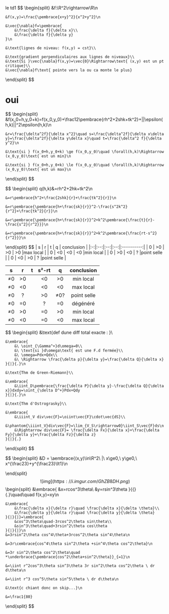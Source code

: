 $$
% \global\newcommand{\n}{\\ \ \\}
% \global\newcommand{\embrace}[3]{
%     \left#2
%         \begin{split}
%             #1
%         \end{split}
%     \right#3
% }
% \global\newcommand{\aembrace}[1]{
%     \embrace{#1}{\{}{\}}
% }
% \global\newcommand{\pembrace}[1]{
%     \embrace{#1}{(}{)}
% }
% \global\newcommand{\cembrace}[1]{
%     \embrace{#1}{[}{]}
% }
% \global\newcommand{\vec}[1]{\overrightarrow{#1}}
$$
le td1
$$
\begin{split}
    &f:\R^2\rightarrow\R\n

    &f(x,y)=\frac{\pembrace{x+y}^2}{x^2+y^2}\n

    &\vec{\nabla}f=\pembrace{
        &\frac{\delta f}{\delta x}\\
        &\frac{\delta f}{\delta y}
    }\n

    &\text{lignes de niveau: f(x,y) = cst}\\

    &\text{gradient perpendiculaires aux lignes de niveaux}\\
    &\text{Si }\vec{\nabla}f(x,y)=\vec{0}\Rightarrow\text{ (x,y) est un pt critique}\\
    &\vec{\nabla}f\text{ pointe vers la ou ca monte le plus}
\end{split}
$$

# oui
$$
\begin{split}
    &f(x_0+h,y_0+k)=f(x_0,y_0)+\frac12\pembrace{rh^2+2shk+tk^2}+||\epsilon(h,k)||^2\epsilon(h,k)\n

    &r=\frac{\delta^2f}{\delta x^2}\quad s=\frac{\delta^2f}{\delta x\delta y}=\frac{\delta^2f}{\delta y\delta x}\quad t=\frac{\delta^2 f}{\delta y^2}\n
    
    &\text{si } f(x_0+h,y_0+k) \ge f(x_0,y_0)\quad \forall(h,k)\Rightarrow (x_0,y_0)\text{ est un min}\n

    &\text{si } f(x_0+h,y_0+k) \le f(x_0,y_0)\quad \forall(h,k)\Rightarrow (x_0,y_0)\text{ est un max}\n
\end{split}
$$

$$
\begin{split}
    q(h,k)&=rh^2+2hk+tk^2\n
    
    &=r\pembrace{h^2+\frac{2shk}{r}+\frac{tk^2}{r}}\n
    
    &=r\pembrace{\pembrace{h+\frac{sk}{r}}^2-\frac{s^2k^2}{r^2}+\frac{tk^2}{r}}\n

    &=r\pembrace{\pembrace{h+\frac{sk}{r}}^2+k^2\pembrace{\frac{t}{r}-\frac{s^2}{r^2}}}\n

    &=r\pembrace{\pembrace{h+\frac{sk}{r}}^2+k^2\pembrace{\frac{rt-s^2}{r^2}}}\n
\end{split}
$$
| s | r  | t  | q  | conclusion |
|:-:|:--:|:--:|:--:|:----------:|
| 0 | >0 | >0 | >0 |max local   |
| 0 | <0 | <0 | <0 |min local   |
| 0 | >0 | <0 | ?  |point selle |
| 0 | <0 | >0 | ?  |point selle |  

| s  | r  | t | s²-rt| q   | conclusion  |
|:--:|:--:|:-:|:----:|:---:|:-----------:|
| ≠0 | >0 |   | <0   | >0  | min local   |
| ≠0 | <0 |   | <0   | <0  | max local   |
| ≠0 | ?  |   | >0   | ≠0? | point selle |
| ≠0 | =0 |   | ?    | =0  | dégénéré    |
| ≠0 | >0 |   | =0   | >0  | min local   |
| ≠0 | <0 |   | =0   | <0  | max local   |

$$
\begin{split}
    &\text{def dune diff total exacte : }\\
    
    &\embrace{
        &\ \oint_{\Gamma^+}d\omega=0\\
        &\ \text{si }d\omega\text{ est une F.d fermée}\\
        &\ \omega=Pdx+Qdx\\
        &\ \Rightarrow \frac{\delta p}{\delta y}=\frac{\delta Q}{\delta x}
    }{|}{.}\n

    &\text{Thm de Green-Riemann}\\

    &\embrace{
        &\iint_D\pembrace{\frac{\delta P}{\delta y}-\frac{\delta Q}{\delta x}}dxdy=\oint_{\delta D^+}Pdx+Qdy
    }{|}{.}\n

    &\text{Thm d'Ostrograsky}\\
    
    &\embrace{
        &\iiint_V div\vec{F}=\oiint\vec{F}\cdot\vec{dS}\\
        &\phantom{\iiint_V}div\vec{F}=\lim_{V_S\rightarrow0}\iint_S\vec{F}ds\n
        &\Rightarrow div\vec{F}= \frac{\delta Fx}{\delta x}+\frac{\delta Fy}{\delta y}+\frac{\delta Fz}{\delta z}
    }{|}{.}
\end{split}
$$

$$
\begin{split}
    &D = \aembrace{(x,y)\in\R^2\ |\ x\ge0,\ y\ge0,\ x^{\frac23}+y^{\frac23}\lt1}\n
    
\end{split}
$$
![img](https://i.imgur.com/GhZB8DH.png)
$$
\begin{split}
    &\embrace{
        &x=rcos^3\theta\\
        &y=rsin^3\theta
    }{\{}{.}\quad\quad f(x,y)=xy\n

    &\embrace{
        &\frac{\delta x}{\delta r}\quad \frac{\delta x}{\delta \theta}\\
        &\frac{\delta y}{\delta r}\quad \frac{\delta y}{\delta \theta}
    }{|}{|}=\embrace{
        &cos^3\theta\quad-3rcos^2\theta sin\theta\\
        &sin^3\theta\quad+3rsin^2\theta cos\theta
    }{|}{|}\n
    &=3rsin^2\theta cos^4\theta+3rcos^2\theta sin^4\theta\n
    
    &=3r\cembrace{cos^4\theta sin^2\theta +sin^4\theta cos^2\theta}\n

    &=3r sin^2\theta cos^2\theta\quad *\underbrace{\pembrace{cos^2\theta+sin^2\theta}}_{=1}\n

    &=\iint r^2cos^3\theta sin^3\theta 3r sin^2\theta cos^2\theta \ dr d\theta\n

    &=\iint r^3 cos^5\theta sin^5\theta \ dr d\theta\n

    &\text{c chiant donc on skip...}\n

    &=\frac1{80}
\end{split}
$$
